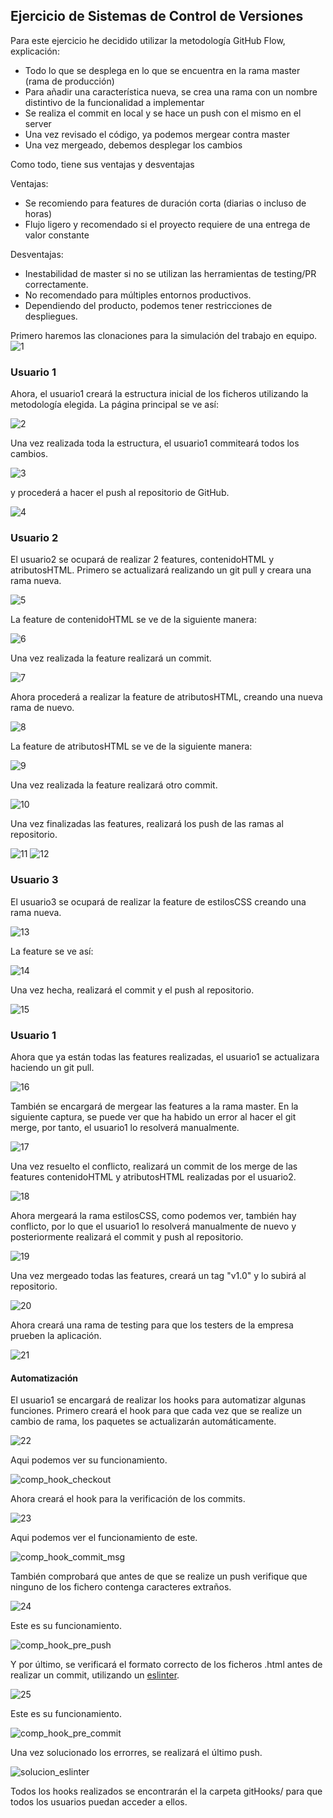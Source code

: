 ## Ejercicio de Sistemas de Control de Versiones

Para este ejercicio he decidido utilizar la metodología GitHub Flow, explicación:

<ul>
  <li> Todo lo que se desplega en lo que se encuentra en la rama master (rama de producción)</li>
  <li> Para añadir una característica nueva, se crea una rama con un nombre distintivo de la funcionalidad a implementar</li>
  <li> Se realiza el commit en local y se hace un push con el mismo en el server </li>
  <li> Una vez revisado el código, ya podemos mergear contra master </li>
  <li> Una vez mergeado, debemos desplegar los cambios </li>
</ul>

Como todo, tiene sus ventajas y desventajas

Ventajas: 
<ul>
  <li> Se recomiendo para features de duración corta (diarias o incluso de horas) </li>
  <li> Flujo ligero y recomendado si el proyecto requiere de una entrega de valor constante </li>
</ul>

Desventajas: 
<ul>
  <li> Inestabilidad de master si no se utilizan las herramientas de testing/PR correctamente. </li>
  <li> No recomendado para múltiples entornos productivos. </li>
  <li> Dependiendo del producto, podemos tener restricciones de despliegues. </li>
</ul>

Primero haremos las clonaciones para la simulación del trabajo en equipo.
![1](https://user-images.githubusercontent.com/79716922/135763778-ec1e2de4-c1ac-4a1d-ae1b-ebab82d690f6.png)

### Usuario 1

Ahora, el usuario1 creará la estructura inicial de los ficheros utilizando la metodología elegida. La página principal se ve así:

![2](https://user-images.githubusercontent.com/79716922/135763779-2b623a30-2de1-4430-bac6-289d51fbf4cb.png)

Una vez realizada toda la estructura, el usuario1 commiteará todos los cambios.

![3](https://user-images.githubusercontent.com/79716922/135763781-37593200-21e5-410c-97f0-1852bbf6bacb.png)

y procederá a hacer el push al repositorio de GitHub.

![4](https://user-images.githubusercontent.com/79716922/135763782-6fa7fcde-3880-4370-b2d1-87fb3fbcff09.png)


### Usuario 2

El usuario2 se ocupará de realizar 2 features, contenidoHTML y atributosHTML. Primero se actualizará realizando un git pull y creara una rama nueva.

![5](https://user-images.githubusercontent.com/79716922/135763783-15688215-5d30-4da6-a1b8-5306d0011bb3.png)

La feature de contenidoHTML se ve de la siguiente manera:

![6](https://user-images.githubusercontent.com/79716922/135763784-b7a91123-883c-49c6-97b0-f2986f20b0ed.png)

Una vez realizada la feature realizará un commit.

![7](https://user-images.githubusercontent.com/79716922/135764192-43057d5e-f91a-4362-9a68-2f7f0adbbf20.png)

Ahora procederá a realizar la feature de atributosHTML, creando una nueva rama de nuevo.

![8](https://user-images.githubusercontent.com/79716922/135763786-b126d54b-e41f-465b-9e99-0531f3cfabc6.png)

La feature de atributosHTML se ve de la siguiente manera:

![9](https://user-images.githubusercontent.com/79716922/135763787-7f86312b-3163-4cb7-802b-678629ff23a9.png)

Una vez realizada la feature realizará otro commit.

![10](https://user-images.githubusercontent.com/79716922/135763788-7e4d58ac-12b7-4eaa-af29-8c9c3d566e3e.png)

Una vez finalizadas las features, realizará los push de las ramas al repositorio.

![11](https://user-images.githubusercontent.com/79716922/135763789-8eca5be4-66c9-47ec-a74e-e74ac7f906de.png)
![12](https://user-images.githubusercontent.com/79716922/135763791-195f03c8-b15d-4e5f-81ca-0c1c248c9c87.png)

### Usuario 3

El usuario3 se ocupará de realizar la feature de estilosCSS creando una rama nueva.

![13](https://user-images.githubusercontent.com/79716922/135763792-b93cdc0a-d8f7-4986-945e-4b28e589f8f2.png)

La feature se ve así:

![14](https://user-images.githubusercontent.com/79716922/135763793-f648fb70-a683-42f4-876a-757da81c327f.png)

Una vez hecha, realizará el commit y el push al repositorio.

![15](https://user-images.githubusercontent.com/79716922/135763795-f7e7a31f-53c2-463d-8a27-4f2d9702e115.png)

### Usuario 1

Ahora que ya están todas las features realizadas, el usuario1 se actualizara haciendo un git pull.

![16](https://user-images.githubusercontent.com/79716922/135763796-288f95f0-4531-4535-8770-342bb0dbe095.png)

También se encargará de mergear las features a la rama master. En la siguiente captura, se puede ver que ha habido un error al hacer el git merge, por tanto, el usuario1 lo resolverá manualmente.

![17](https://user-images.githubusercontent.com/79716922/135763798-f7ca66ba-8819-44b6-a434-2e57a82ad681.png)

Una vez resuelto el conflicto, realizará un commit de los merge de las features contenidoHTML y atributosHTML realizadas por el usuario2.

![18](https://user-images.githubusercontent.com/79716922/135763800-39c8f2d8-6535-4e04-a10b-b5e3ba3231c8.png)

Ahora mergeará la rama estilosCSS, como podemos ver, también hay conflicto, por lo que el usuario1 lo resolverá manualmente de nuevo y posteriormente realizará el commit y push al repositorio.

![19](https://user-images.githubusercontent.com/79716922/135763801-dd054b0e-eb05-4ed9-a584-097062c1df1e.png)

Una vez mergeado todas las features, creará un tag "v1.0" y lo subirá al repositorio.

![20](https://user-images.githubusercontent.com/79716922/135763802-23f104a9-3604-4d9b-ad6d-aaf7ae116143.png)

Ahora creará una rama de testing para que los testers de la empresa prueben la aplicación.

![21](https://user-images.githubusercontent.com/79716922/135763804-bf97ac03-839e-4938-a43e-03090b32f221.png)

#### Automatización

El usuario1 se encargará de realizar los hooks para automatizar algunas funciones. Primero creará el hook para que cada vez que se realize un cambio de rama, los paquetes se actualizarán automáticamente.

![22](https://user-images.githubusercontent.com/79716922/135763805-7efa8701-5e40-4e20-b584-1943627b3424.png)

Aqui podemos ver su funcionamiento.

![comp_hook_checkout](https://user-images.githubusercontent.com/79716922/135763810-ef085524-d208-48b3-ae93-702422eb333a.png)

Ahora creará el hook para la verificación de los commits.

![23](https://user-images.githubusercontent.com/79716922/135763806-f6a1b8a6-c3a5-4894-bb52-39170dfc15fa.png)

Aqui podemos ver el funcionamiento de este.

![comp_hook_commit_msg](https://user-images.githubusercontent.com/79716922/135763811-c5b17394-5544-42f6-a5a4-5dfcb0c8215f.png)

También comprobará que antes de que se realize un push verifique que ninguno de los fichero contenga caracteres extraños.

![24](https://user-images.githubusercontent.com/79716922/135763807-ff782760-d8e2-4f28-b703-3124f6f4b461.png)

Este es su funcionamiento.

![comp_hook_pre_push](https://user-images.githubusercontent.com/79716922/135763813-61b16582-b38a-4601-9070-cb40d7e523ec.png)

Y por último, se verificará el formato correcto de los ficheros .html antes de realizar un commit, utilizando un [eslinter](https://www.npmjs.com/package/eslint-plugin-html).

![25](https://user-images.githubusercontent.com/79716922/135763808-d1d8bae9-6e49-43fa-9a43-2bf4a0582aaf.png)

Este es su funcionamiento.

![comp_hook_pre_commit](https://user-images.githubusercontent.com/79716922/135763812-83c72bc4-dc10-4f02-bfe4-69d180b6b1c8.png)

Una vez solucionado los errorres, se realizará el último push.

![solucion_eslinter](https://user-images.githubusercontent.com/79716922/135763815-67d90390-b887-47c4-ac4d-4fde4c1b766d.png)

Todos los hooks realizados se encontrarán el la carpeta gitHooks/ para que todos los usuarios puedan acceder a ellos.
